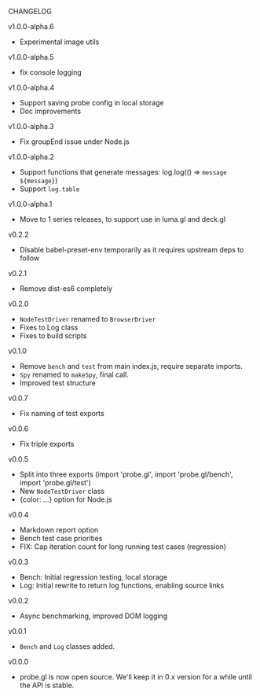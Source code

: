 CHANGELOG

v1.0.0-alpha.6
- Experimental image utils

v1.0.0-alpha.5
- fix console logging

v1.0.0-alpha.4
- Support saving probe config in local storage
- Doc improvements

v1.0.0-alpha.3
- Fix groupEnd issue under Node.js

v1.0.0-alpha.2
- Support functions that generate messages: log.log(() => `message ${message}`)
- Support `log.table`

v1.0.0-alpha.1
- Move to 1 series releases, to support use in luma.gl and deck.gl

v0.2.2
- Disable babel-preset-env temporarily as it requires upstream deps to follow

v0.2.1
- Remove dist-es6 completely

v0.2.0
- `NodeTestDriver` renamed to `BrowserDriver`
- Fixes to Log class
- Fixes to build scripts

v0.1.0
- Remove `bench` and `test` from main index.js, require separate imports.
- `Spy` renamed to `makeSpy`, final call.
- Improved test structure

v0.0.7
- Fix naming of test exports

v0.0.6
- Fix triple exports

v0.0.5
- Split into three exports (import 'probe.gl', import 'probe.gl/bench', import 'probe.gl/test')
- New `NodeTestDriver` class
- {color: ...} option for Node.js

v0.0.4
- Markdown report option
- Bench test case priorities
- FIX: Cap iteration count for long running test cases (regression)

v0.0.3
- Bench: Initial regression testing, local storage
- Log: Initial rewrite to return log functions, enabling source links

v0.0.2
- Async benchmarking, improved DOM logging

v0.0.1
- `Bench` and `Log` classes added.

v0.0.0
- probe.gl is now open source. We'll keep it in 0.x version for a while until the API is stable.
